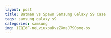 ```yaml
---
layout: post
title: Batman vs Spawn Samsung Galaxy S9 Case
tags: samsung galaxy s9
categories: samsung
img: 1ZQIdF-neLviuxpuDvzZXmsJ7SOpmq-bs
---
```

